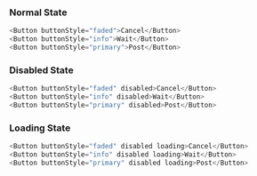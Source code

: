 ### Normal State

```js
<Button buttonStyle="faded">Cancel</Button>
<Button buttonStyle="info">Wait</Button>
<Button buttonStyle="primary">Post</Button>
```

### Disabled State

```js
<Button buttonStyle="faded" disabled>Cancel</Button>
<Button buttonStyle="info" disabled>Wait</Button>
<Button buttonStyle="primary" disabled>Post</Button>
```

### Loading State

```js
<Button buttonStyle="faded" disabled loading>Cancel</Button>
<Button buttonStyle="info" disabled loading>Wait</Button>
<Button buttonStyle="primary" disabled loading>Post</Button>
```
